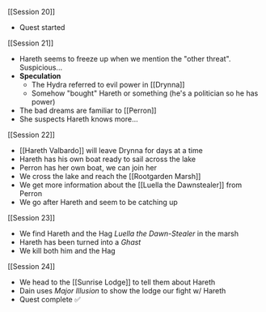 [[Session 20]]
- Quest started

[[Session 21]]
- Hareth seems to freeze up when we mention the "other threat". Suspicious...
- **Speculation**
	- The Hydra referred to evil power in [[Drynna]]
	- Somehow "bought" Hareth or something (he's a politician so he has power)
- The bad dreams are familiar to [[Perron]]
- She suspects Hareth knows more...

[[Session 22]]
- [[Hareth Valbardo]] will leave Drynna for days at a time
- Hareth has his own boat ready to sail across the lake
- Perron has her own boat, we can join her
- We cross the lake and reach the [[Rootgarden Marsh]]
- We get more information about the [[Luella the Dawnstealer]] from Perron
- We go after Hareth and seem to be catching up

[[Session 23]]
- We find Hareth and the Hag *Luella the Dawn-Stealer* in the marsh
- Hareth has been turned into a *Ghast*
- We kill both him and the Hag

[[Session 24]]
- We head to the [[Sunrise Lodge]] to tell them about Hareth
- Dain uses *Major Illusion* to show the lodge our fight w/ Hareth
- Quest complete ✅